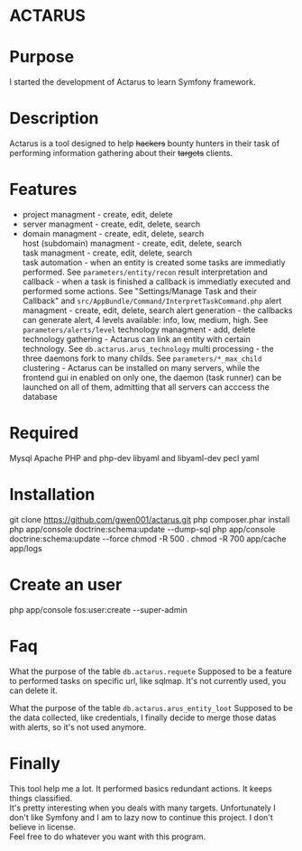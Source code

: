 ACTARUS
===================

Purpose
============== 
I started the development of Actarus to learn Symfony framework.

Description
============== 
Actarus is a tool designed to help ~~hackers~~ bounty hunters in their task of performing information gathering about their ~~targets~~ clients.

Features
============== 
* project managment - create, edit, delete  
* server managment - create, edit, delete, search  
* domain managment - create, edit, delete, search  
host (subdomain) managment - create, edit, delete, search  
task managment - create, edit, delete, search  
task automation - when an entity is created some tasks are immediatly performed. See `parameters/entity/recon`
result interpretation and callback - when a task is finished a callback is immediatly executed and performed some actions. See "Settings/Manage Task and their Callback" and `src/AppBundle/Command/InterpretTaskCommand.php`
alert managment - create, edit, delete, search
alert generation - the callbacks can generate alert, 4 levels available: info, low, medium, high. See `parameters/alerts/level`
technology managment - add, delete
technology gathering - Actarus can link an entity with certain technology. See `db.actarus.arus_technology`
multi processing - the three daemons fork to many childs. See `parameters/*_max_child`
clustering - Actarus can be installed on many servers, while the frontend gui in enabled on only one, the daemon (task runner) can be launched on all of them, admitting that all servers can acccess the database

Required
============== 
Mysql
Apache
PHP and php-dev
libyaml and libyaml-dev
pecl yaml

Installation
============
git clone https://github.com/gwen001/actarus.git
php composer.phar install
php app/console doctrine:schema:update --dump-sql
php app/console doctrine:schema:update --force
chmod -R 500 .
chmod -R 700 app/cache app/logs

Create an user
============== 
php app/console fos:user:create <username> <email> <password> --super-admin

Faq
============== 
What the purpose of the table `db.actarus.requete`
Supposed to be a feature to performed tasks on specific url, like sqlmap. It's not currently used, you can delete it.

What the purpose of the table `db.actarus.arus_entity_loot`
Supposed to be the data collected, like credentials, I finally decide to merge those datas with alerts, so it's not used anymore.

Finally
============== 
This tool help me a lot. It performed basics redundant actions. It keeps things classified.  
It's pretty interesting when you deals with many targets. 
Unfortunately I don't like Symfony and I am to lazy now to continue this project.
I don't believe in license.  
Feel free to do whatever you want with this program.
